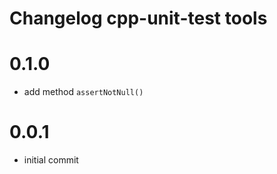 # Changelog cpp-unit-test tools

# 0.1.0
  - add method `assertNotNull()`

# 0.0.1
  - initial commit
